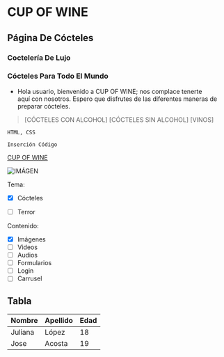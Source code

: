 # CUP OF WINE

## Página De Cócteles

### Coctelería De Lujo
### Cócteles Para Todo El Mundo

- Hola usuario, bienvenido a CUP OF WINE; nos complace tenerte  
aquí con nosotros. Espero que disfrutes de las diferentes maneras de preparar cócteles.

> [CÓCTELES CON ALCOHOL]
 [CÓCTELES SIN ALCOHOL]
 [VINOS]

`HTML, CSS`

```Inserción Código```

[CUP OF WINE](https://google.com)

![IMÁGEN](https://i.pinimg.com/originals/0b/82/37/0b82378e2eb117e29d6766d3f6483465.gif)

Tema:

- [x] Cócteles
- [ ] Terror


Contenido:

- [x] Imágenes
- [ ] Videos
- [ ] Audios
- [ ] Formularios
- [ ] Login
- [ ] Carrusel

## Tabla

| Nombre | Apellido | Edad |
| ------ | ---------| ---- |
| Juliana |  López   | 18 |
| Jose    |  Acosta  | 19 |



